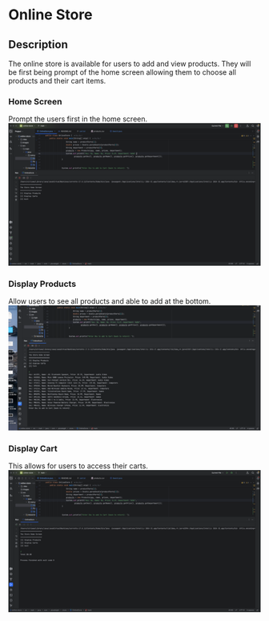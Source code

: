 # Online Store

## Description
The online store is available for users to add and view products. 
They will be first being prompt of the home screen allowing them to choose
all products and their cart items.

### Home Screen 
Prompt the users first in the home screen.
![Screenshot of Home Screen](images/homescreen.png)

### Display Products
Allow users to see all products and able to add at the bottom.
![Screenshot of Products](images/products.png)


### Display Cart
This allows for users to access their carts.
![Screenshot of Cart](images/cart.png)
